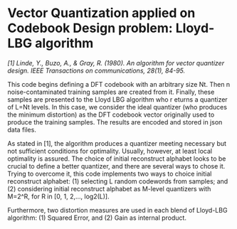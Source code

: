 # Vector Quantization applied on Codebook Design problem: Lloyd-LBG algorithm
*[1] Linde, Y., Buzo, A., & Gray, R. (1980). An algorithm for vector quantizer design. IEEE Transactions on communications, 28(1), 84-95.*
 
This code begins defining a DFT codebook with an arbitrary size Nt. Then n noise-contaminated training samples are created from it. Finally, these samples are presented to the Lloyd LBG algorithm who r    eturns a quantizer of L=Nt levels. In this case, we consider the ideal quantizer (who produces the minimum distortion)  as the DFT codebook vector originally used to produce the training samples. The results     are encoded and stored in json data files.
 
As stated in [1], the algorithm produces a quantizer meeting necessary but not sufficient conditions for optimality. Usually, however, at least local optimality is assured. The choice of initial reconstruct     alphabet looks to be crucial to define a better quantizer, and there are several ways to chose it. Trying to overcome it, this code implements two ways to choice initial reconstruct alphabet: (1) selecting L     random codewords from samples; and (2) considering initial reconstruct alphabet as M-level quantizers with M=2^R, for R in [0, 1, 2,..., log2(L)].                       
 
Furthermore, two distortion measures are used in each blend of Lloyd-LBG algorithm: (1) Squared Error, and (2) Gain as internal product.
